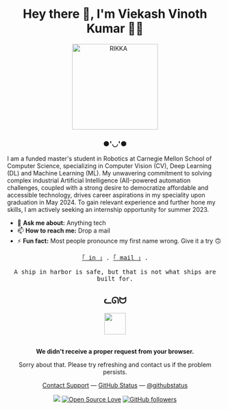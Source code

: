 <div align="center">

# Hey there 👋, I'm Viekash Vinoth Kumar 👨‍💻

<img src="assets/anime-rikka-finger-spin-rounded.gif" alt="RIKKA" width="200">

</div>

<div align="center">

### ●'◡'●

</div>

I am a funded master's student in Robotics at Carnegie Mellon School of Computer Science, specializing in Computer Vision (CV), Deep Learning (DL) and Machine Learning (ML). My unwavering commitment to solving complex industrial Artificial Intelligence (AI)-powered automation challenges, coupled with a strong desire to democratize affordable and accessible technology, drives career aspirations in my speciality upon graduation in May 2024. To gain relevant experience and further hone my skills, I am actively seeking an internship opportunity for summer 2023.

- 💬 **Ask me about:** Anything tech
- 📫 **How to reach me:** Drop a mail
- ⚡ **Fun fact:** Most people pronounce my first name wrong. Give it a try 🙃

<div align="center">
    <samp>
        <!-- <br> -->
        <a href="https://www.linkedin.com/in/viekash-v-k/">｢ in ｣</a> .
        <a href="mailto:vvinothk@andrew.cmu.edu">｢ mail ｣</a> .
        <br>
        <br>
        A ship in harbor is safe, but that is not what ships are built for.
    </samp>
</div>

<div align="center">

## ᓚᘏᗢ

</div>

<div align="center">
    <img width="50" src="https://github.githubassets.com/images/mona-loading-default.gif">
    <br>
    <br>
    <p><strong>We didn't receive a proper request from your browser.</strong></p>
    <p>Sorry about that. Please try refreshing and contact us if the problem persists.</p>
    <p>
        <a href="https://www.youtube.com/watch?v=dQw4w9WgXcQ">Contact Support</a>
        —
        <a href="https://www.youtube.com/watch?v=dQw4w9WgXcQ">GitHub Status</a>
        —
        <a href="https://www.youtube.com/watch?v=dQw4w9WgXcQ">@githubstatus</a>
    </p>
</div>

<div align="center">

![](https://komarev.com/ghpvc/?username=Syzygianinfern0)
[![Open Source Love](https://badges.frapsoft.com/os/v3/open-source.png?v=103)](https://github.com/ellerbrock/open-source-badges/)
[![GitHub followers](https://img.shields.io/github/followers/Syzygianinfern0.svg?style=social&label=Follow&maxAge=2592000)](https://github.com/Syzygianinfern0?tab=followers)

</div>
